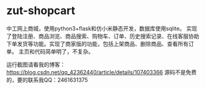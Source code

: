 # zut-shopcart
中工网上商城，使用python3+flask和仿小米静态开发，数据库使用sqlite。
实现了登陆注册、商品浏览、商品搜索、购物车、订单、历史搜索记录、在线客服协助下单发货等功能。实现了商家版的功能，包括上架商品、删除商品、查看所有订单。 主页和代码简单明了，不复杂。

运行截图请看我的博客：
https://blog.csdn.net/qq_42362440/article/details/107403366
源码不是免费的，要的联系我QQ：2461631375
